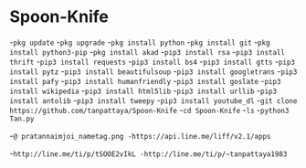 # Spoon-Knife 
-`pkg update`
-`pkg upgrade`
-`pkg install python`
-`pkg install git`
-`pkg install python3-pip`
-`pkg install akad`
-`pip3 install rsa`
-`pip3 install thrift`
-`pip3 install requests`
-`pip3 install bs4`
-`pip3 install gtts`
-`pip3 install pytz`
-`pip3 install beautifulsoup`
-`pip3 install googletrans`
-`pip3 install pafy`
-`pip3 install humanfriendly`
-`pip3 install goslate`
-`pip3 install wikipedia`
-`pip3 install html5lib`
-`pip3 install urllib`
-`pip3 install antolib`
-`pip3 install tweepy`
-`pip3 install youtube_dl`
-`git clone https://github.com/tanpattaya/Spoon-Knife`
-`cd Spoon-Knife`
-`ls`
-`python3 Tan.py`






-`@ pratannaimjoi_nametag.png -https://api.line.me/liff/v2.1/apps`

-`http://line.me/ti/p/tSOOE2vIkL -http://line.me/ti/p/~tanpattaya1983`

